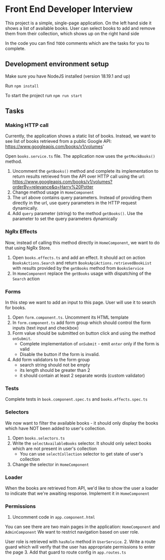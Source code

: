 # Front End Developer Interview

This project is a simple, single-page application.
On the left hand side it shows a list of available books.
User can select books to add and remove them from their collection, which shows up on the right hand side

In the code you can find `TODO` comments which are the tasks for you to complete.

## Development environment setup

Make sure you have NodeJS installed (version 18.19.1 and up)

Run `npm install`

To start the project run `npm run start`

## Tasks

### Making HTTP call

Currently, the application shows a static list of books.
Instead, we want to see list of books retrieved from a public Google API: https://www.googleapis.com/books/v1/volumes'

Open `books.service.ts` file. The application now uses the `getMockBooks()` method.

1. Uncomment the `getBooks()` method and complete its implementation to return results retrieved from the API over HTTP call using the url: https://www.googleapis.com/books/v1/volumes?orderBy=relevance&q=Harry%20Potter
2. Change method usage in `HomeComponent`
3. The url above contains query parameters. Instead of providing them directly in the url, use query parameters in the HTTP request dynamically.
4. Add `query` parameter (string) to the method `getBooks()`. Use the parameter to set the query parameters dynamically

### NgRx Effects

Now, instead of calling this method directly in `HomeComponent`, we want to do that using NgRx Store.

1. Open `books.effects.ts` and add an effect. It should act on action `BooksActions.Search` and return `BooksApiActions.retrievedBookList` with results provided by the `getBooks` method from `BooksService`
2. In `HomeComponent` replace the `getBooks` usage with dispatching of the `Search` action

### Forms

In this step we want to add an input to this page. User will use it to search for books.

1. Open `form.component.ts`. Uncomment its HTML template
2. In `form.component.ts` add form group which should control the form inputs (text input and checkbox)
3. Form value should be submitted on button click and using the method `onSubmit`.
   - Complete implementation of `onSubmit` - emit `enter` only if the form is valid
   - Disable the button if the form is invalid.
4. Add form validators to the form group
   - search string should not be empty
   - its length should be greater than 2
   - it should contain at least 2 separate words (custom validator)

### Tests

Complete tests in `book.component.spec.ts` and `books.effects.spec.ts`

### Selectors

We now want to filter the available books - it should only display the books which have NOT been added to user's collection.

1. Open `books.selectors.ts`
2. Write the `selectAvailableBooks` selector. It should only select books which are not present in user's collection
   - You can use `selectCollection` selector to get state of user's collection
3. Change the selector in `HomeComponent`

### Loader

When the books are retrieved from API, we'd like to show the user a loader to indicate that we're awaiting response.
Implement it in `HomeComponent`

### Permissions

1. Uncomment code in `app.component.html`

You can see there are two main pages in the application: `HomeComponent` and `AdminComponent`
We want to restrict navigation based on user role.

User role is retrieved with `hasRole` method in `UserService`. 2. Write a route guard which will verify that the user has appropriate permissions to enter the page 3. Add that guard to route config in `app.routes.ts`
